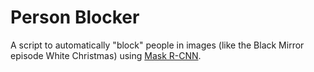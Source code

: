 # Person Blocker
A script to automatically "block" people in images (like the Black Mirror episode White Christmas) using [Mask R-CNN](https://github.com/matterport/Mask_RCNN).